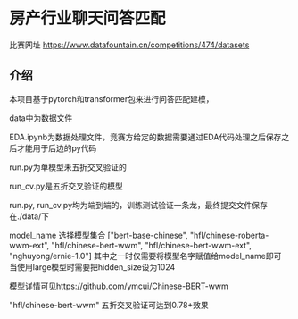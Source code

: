 # 房产行业聊天问答匹配
比赛网址 https://www.datafountain.cn/competitions/474/datasets
## 介绍
本项目基于pytorch和transformer包来进行问答匹配建模， 

data中为数据文件  

EDA.ipynb为数据处理文件，竞赛方给定的数据需要通过EDA代码处理之后保存之后才能用于后边的py代码  

run.py为单模型未五折交叉验证的  

run_cv.py是五折交叉验证的模型   

run.py, run_cv.py均为端到端的，训练测试验证一条龙，最终提交文件保存在./data/下

model_name 选择模型集合 ["bert-base-chinese", "hfl/chinese-roberta-wwm-ext", "hfl/chinese-bert-wwm", "hfl/chinese-bert-wwm-ext", "nghuyong/ernie-1.0"] 其中之一时仅需要将模型名字赋值给model_name即可  
当使用large模型时需要把hidden_size设为1024   

模型详情可见https://github.com/ymcui/Chinese-BERT-wwm  

"hfl/chinese-bert-wwm" 五折交叉验证可达到0.78+效果





